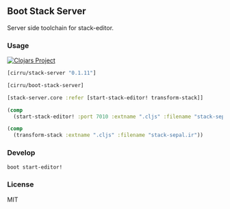 
Boot Stack Server
----

Server side toolchain for stack-editor.

### Usage

[![Clojars Project](https://img.shields.io/clojars/v/cirru/stack-server.svg)](https://clojars.org/cirru/stack-server)

```clojure
[cirru/stack-server "0.1.11"]
```

```clojure
[cirru/boot-stack-server]
```

```clojure
[stack-server.core :refer [start-stack-editor! transform-stack]]

(comp
  (start-stack-editor! :port 7010 :extname ".cljs" :filename "stack-sepal.ir"))

(comp
  (transform-stack :extname ".cljs" :filename "stack-sepal.ir"))
```

### Develop

```bash
boot start-editor!
```

### License

MIT
